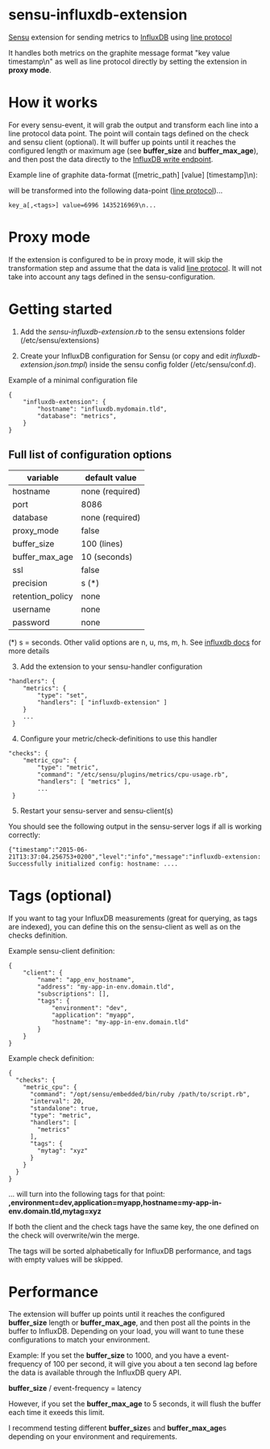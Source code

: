 sensu-influxdb-extension
========================

[Sensu](https://sensuapp.org/) extension for sending metrics to [InfluxDB](https://influxdb.com/) using [line protocol](https://docs.influxdata.com/influxdb/latest/write_protocols/line_protocol_reference)

It handles both metrics on the graphite message format "key value timestamp\n" as well as line protocol directly by setting the extension in **proxy mode**. 

# How it works

For every sensu-event, it will grab the output and transform each line into a line protocol data point. The point will contain tags defined on the check and sensu client (optional).
It will buffer up points until it reaches the configured length or maximum age (see **buffer_size** and **buffer_max_age**), and then post the data directly to the [InfluxDB write endpoint](https://docs.influxdata.com/influxdb/latest/tools/api/#write).

Example line of graphite data-format ([metric_path] [value] [timestamp]\n):

will be transformed into the following data-point ([line protocol](https://influxdb.com/docs/v0.9/write_protocols/line.html))...

```
key_a[,<tags>] value=6996 1435216969\n...
```

# Proxy mode

If the extension is configured to be in proxy mode, it will skip the transformation step and assume that the data is valid [line protocol](https://docs.influxdata.com/influxdb/latest/write_protocols/line_protocol_reference).
It will not take into account any tags defined in the sensu-configuration.

# Getting started

1) Add the *sensu-influxdb-extension.rb* to the sensu extensions folder (/etc/sensu/extensions)

2) Create your InfluxDB configuration for Sensu (or copy and edit *influxdb-extension.json.tmpl*) inside the sensu config folder (/etc/sensu/conf.d). 

Example of a minimal configuration file
```
{
    "influxdb-extension": {
        "hostname": "influxdb.mydomain.tld",
        "database": "metrics",
    }
}
```

## Full list of configuration options

| variable          | default value         |
| ----------------- | --------------------- |
| hostname          |       none (required) |
| port              |                  8086 | 
| database          |       none (required) |
| proxy_mode        |                 false |
| buffer_size       |           100 (lines) |
| buffer_max_age    |          10 (seconds) |
| ssl               |                 false |
| precision         |                 s (*) |
| retention_policy  |                  none |
| username          |                  none |
| password          |                  none |

(*) s = seconds. Other valid options are n, u, ms, m, h. See [influxdb docs](https://influxdb.com/docs/v0.9/write_protocols/write_syntax.html) for more details


3) Add the extension to your sensu-handler configuration 

```
"handlers": {
    "metrics": {
        "type": "set",
        "handlers": [ "influxdb-extension" ]
    }
    ...
 }

```

4) Configure your metric/check-definitions to use this handler

```
"checks": {
    "metric_cpu": {
        "type": "metric",
        "command": "/etc/sensu/plugins/metrics/cpu-usage.rb",
        "handlers": [ "metrics" ],
        ...
 }
```

5) Restart your sensu-server and sensu-client(s)

You should see the following output in the sensu-server logs if all is working correctly:

```
{"timestamp":"2015-06-21T13:37:04.256753+0200","level":"info","message":"influxdb-extension:
Successfully initialized config: hostname: ....
```

# Tags (optional)

If you want to tag your InfluxDB measurements (great for querying, as tags are indexed), you can define this on the sensu-client as well as on the checks definition. 

Example sensu-client definition:

```
{
    "client": {
        "name": "app_env_hostname",
        "address": "my-app-in-env.domain.tld",
        "subscriptions": [],
        "tags": {
            "environment": "dev",
            "application": "myapp",
            "hostname": "my-app-in-env.domain.tld"
        }
    }
}
```

Example check definition:

```
{
  "checks": {
    "metric_cpu": {
      "command": "/opt/sensu/embedded/bin/ruby /path/to/script.rb",
      "interval": 20,
      "standalone": true,
      "type": "metric",
      "handlers": [
        "metrics"
      ],
      "tags": {
        "mytag": "xyz"
      }
    } 
  }
}
```

... will turn into the following tags for that point: **,environment=dev,application=myapp,hostname=my-app-in-env.domain.tld,mytag=xyz**

If both the client and the check tags have the same key, the one defined on the check will overwrite/win the merge.

The tags will be sorted alphabetically for InfluxDB performance, and tags with empty values will be skipped.

# Performance

The extension will buffer up points until it reaches the configured **buffer_size** length or **buffer_max_age**, and then post all the points in the buffer to InfluxDB. 
Depending on your load, you will want to tune these configurations to match your environment.

Example:
If you set the **buffer_size** to 1000, and you have a event-frequency of 100 per second, it will give you about a ten second lag before the data is available through the InfluxDB query API.

**buffer_size** / event-frequency = latency 

However, if you set the **buffer_max_age** to 5 seconds, it will flush the buffer each time it exeeds this limit.

I recommend testing different **buffer_size**s and **buffer_max_age**s depending on your environment and requirements.
